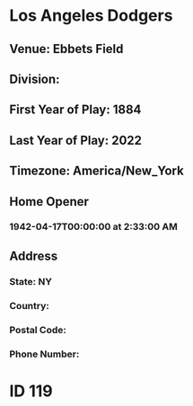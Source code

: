 # Los Angeles Dodgers
## Venue: Ebbets Field
## Division: 
## First Year of Play: 1884
## Last Year of Play: 2022
## Timezone: America/New_York
## Home Opener
### 1942-04-17T00:00:00 at 2:33:00 AM
## Address
### 
### State: NY
### Country: 
### Postal Code: 
### Phone Number: 
# ID 119